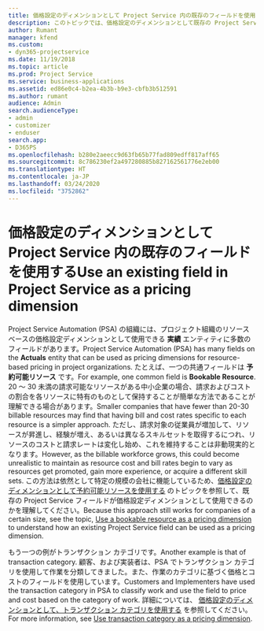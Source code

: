 ```yaml
---
title: 価格設定のディメンションとして Project Service 内の既存のフィールドを使用する
description: このトピックでは、価格設定のディメンションとして既存の Project Service フィールドを使用する方法について説明します。
author: Rumant
manager: kfend
ms.custom:
- dyn365-projectservice
ms.date: 11/19/2018
ms.topic: article
ms.prod: Project Service
ms.service: business-applications
ms.assetid: ed86e0c4-b2ea-4b3b-b9e3-cbfb3b512591
ms.author: rumant
audience: Admin
search.audienceType:
- admin
- customizer
- enduser
search.app:
- D365PS
ms.openlocfilehash: b280e2aeecc9d63fb65b77fad809edff817aff65
ms.sourcegitcommit: 8c786230ef2a497280885b827162561776e2eb00
ms.translationtype: HT
ms.contentlocale: ja-JP
ms.lasthandoff: 03/24/2020
ms.locfileid: "3752862"
---
```

# <a name="use-an-existing-field-in-project-service-as-a-pricing-dimension"></a><span data-ttu-id="3dc9b-103">価格設定のディメンションとして Project Service 内の既存のフィールドを使用する</span><span class="sxs-lookup"><span data-stu-id="3dc9b-103">Use an existing field in Project Service as a pricing dimension</span></span>

<span data-ttu-id="3dc9b-104">Project Service Automation (PSA) の組織には、プロジェクト組織のリソース ベースの価格設定ディメンションとして使用できる **実績** エンティティに多数のフィールドがあります。</span><span class="sxs-lookup"><span data-stu-id="3dc9b-104">Project Service Automation (PSA) has many fields on the **Actuals** entity that can be used as pricing dimensions for resource-based pricing in project organizations.</span></span> <span data-ttu-id="3dc9b-105">たとえば、一つの共通フィールドは **予約可能リソース** です。</span><span class="sxs-lookup"><span data-stu-id="3dc9b-105">For example, one common field is **Bookable Resource**.</span></span> <span data-ttu-id="3dc9b-106">20 ～ 30 未満の請求可能なリソースがある中小企業の場合、請求およびコストの割合を各リソースに特有のものとして保持することが簡単な方法であることが理解できる場合があります。</span><span class="sxs-lookup"><span data-stu-id="3dc9b-106">Smaller companies that have fewer than 20-30 billable resources may find that having bill and cost rates specific to each resource is a simpler approach.</span></span> <span data-ttu-id="3dc9b-107">ただし、請求対象の従業員が増加して、リソースが昇進し、経験が増え、あるいは異なるスキルセットを取得するにつれ、リソースのコストと請求レートは変化し始め、これを維持することは非動現実的となります。</span><span class="sxs-lookup"><span data-stu-id="3dc9b-107">However, as the billable workforce grows, this could become unrealistic to maintain as resource cost and bill rates begin to vary as resources get promoted, gain more experience, or acquire a different skill sets.</span></span> <span data-ttu-id="3dc9b-108">この方法は依然として特定の規模の会社に機能しているため、[価格設定のディメンションとして予約可能リソースを使用する](bookable-resource-pricing-dimension.md) のトピックを参照して、既存の Project Service フィールドが価格設定ディメンションとして使用できるのかを理解してください。</span><span class="sxs-lookup"><span data-stu-id="3dc9b-108">Because this approach still works for companies of a certain size, see the topic, [Use a bookable resource as a pricing dimension](bookable-resource-pricing-dimension.md) to understand how an existing Project Service field can be used as a pricing dimension.</span></span>

<span data-ttu-id="3dc9b-109">もう一つの例がトランザクション カテゴリです。</span><span class="sxs-lookup"><span data-stu-id="3dc9b-109">Another example is that of transaction category.</span></span> <span data-ttu-id="3dc9b-110">顧客、および実装者は、PSA でトランザクション カテゴリを使用して作業を分類してきました。また、作業のカテゴリに基づく価格とコストのフィールドを使用しています。</span><span class="sxs-lookup"><span data-stu-id="3dc9b-110">Customers and Implementers have used the transaction category in PSA to classify work and use the field to price and cost based on the category of work.</span></span> <span data-ttu-id="3dc9b-111">詳細については、 [価格設定のディメンションとして、トランザクション カテゴリを使用する](transaction-category-pricing-dimension.md) を参照してください。</span><span class="sxs-lookup"><span data-stu-id="3dc9b-111">For more information, see [Use transaction category as a pricing dimension](transaction-category-pricing-dimension.md).</span></span>
